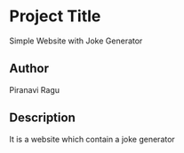 # Project Title

Simple Website with Joke Generator

## Author

Piranavi Ragu

## Description

It is a website which contain a joke generator